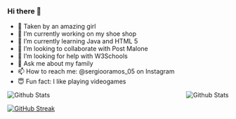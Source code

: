 ### Hi there 👋

- 🥰 Taken by an amazing girl
- 🔭 I’m currently working on my shoe shop
- 🌱 I’m currently learning Java and HTML 5
- 👯 I’m looking to collaborate with Post Malone
- 🤔 I’m looking for help with W3Schools
- 💬 Ask me about my family
- 📫 How to reach me: @sergiooramos_05 on Instagram
- 😇 Fun fact: I like playing videogames

<p><img align="left" src="https://github-readme-stats.vercel.app/api/top-langs?username=Kazuma275&show_icons=true&locale=en&layout=compact" alt="Github Stats" /></p>
<p>&nbsp;<img align="right" src="https://github-readme-stats.vercel.app/api?username=Kazuma275&show_icons=true&locale=en" alt="Github Stats"/></p>
<a href="https://git.io/streak-stats"><img src="https://github-readme-streak-stats.herokuapp.com?user=Kazuma275" alt="GitHub Streak" /></a>
